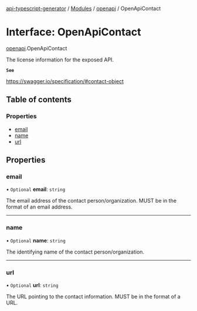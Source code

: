 [api-typescript-generator](../../README.md) / [Modules](../modules.md) / [openapi](../modules/openapi.md) / OpenApiContact

# Interface: OpenApiContact

[openapi](../modules/openapi.md).OpenApiContact

The license information for the exposed API.

**`See`**

https://swagger.io/specification/#contact-object

## Table of contents

### Properties

- [email](openapi.OpenApiContact.md#email)
- [name](openapi.OpenApiContact.md#name)
- [url](openapi.OpenApiContact.md#url)

## Properties

### email

• `Optional` **email**: `string`

The email address of the contact person/organization. MUST be in the format of an email address.

___

### name

• `Optional` **name**: `string`

The identifying name of the contact person/organization.

___

### url

• `Optional` **url**: `string`

The URL pointing to the contact information. MUST be in the format of a URL.
